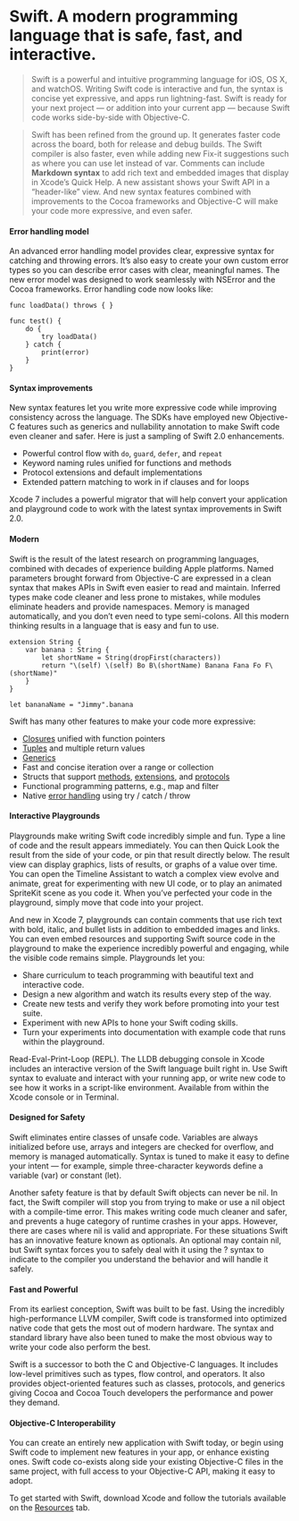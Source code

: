 Swift. A modern programming language that is safe, fast, and interactive.
===

> Swift is a powerful and intuitive programming language for iOS, OS X, and watchOS. Writing Swift code is interactive and fun, the syntax is concise yet expressive, and apps run lightning-fast. Swift is ready for your next project — or addition into your current app — because Swift code works side-by-side with Objective-C.

> Swift has been refined from the ground up. It generates faster code across the board, both for release and debug builds. The Swift compiler is also faster, even while adding new Fix-it suggestions such as where you can use let instead of var. Comments can include **Markdown syntax** to add rich text and embedded images that display in Xcode’s Quick Help. A new assistant shows your Swift API in a “header-like” view. And new syntax features combined with improvements to the Cocoa frameworks and Objective-C will make your code more expressive, and even safer.

#### Error handling model

An advanced error handling model provides clear, expressive syntax for catching and throwing errors. It’s also easy to create your own custom error types so you can describe error cases with clear, meaningful names. The new error model was designed to work seamlessly with NSError and the Cocoa frameworks. Error handling code now looks like:

```
func loadData() throws { }

func test() {
    do {
        try loadData()
    } catch {
        print(error)
    }
}
```

#### Syntax improvements

New syntax features let you write more expressive code while improving consistency across the language. The SDKs have employed new Objective-C features such as generics and nullability annotation to make Swift code even cleaner and safer. Here is just a sampling of Swift 2.0 enhancements.

* Powerful control flow with `do`, `guard`, `defer`, and `repeat`
* Keyword naming rules unified for functions and methods
* Protocol extensions and default implementations
* Extended pattern matching to work in if clauses and for loops

Xcode 7 includes a powerful migrator that will help convert your application and playground code to work with the latest syntax improvements in Swift 2.0.

#### Modern

Swift is the result of the latest research on programming languages, combined with decades of experience building Apple platforms. Named parameters brought forward from Objective-C are expressed in a clean syntax that makes APIs in Swift even easier to read and maintain. Inferred types make code cleaner and less prone to mistakes, while modules eliminate headers and provide namespaces. Memory is managed automatically, and you don’t even need to type semi-colons. All this modern thinking results in a language that is easy and fun to use. 

```
extension String {
    var banana : String {
        let shortName = String(dropFirst(characters))
        return "\(self) \(self) Bo B\(shortName) Banana Fana Fo F\(shortName)"
    }
}

let bananaName = "Jimmy".banana
```

Swift has many other features to make your code more expressive:

* [Closures](https://developer.apple.com/library/prerelease/ios/documentation/Swift/Conceptual/Swift_Programming_Language/Closures.html#//apple_ref/doc/uid/TP40014097-CH11-ID94) unified with function pointers
* [Tuples](https://developer.apple.com/library/prerelease/ios/documentation/Swift/Conceptual/Swift_Programming_Language/Types.html#//apple_ref/doc/uid/TP40014097-CH31-ID448) and multiple return values
* [Generics](https://developer.apple.com/library/prerelease/ios/documentation/Swift/Conceptual/Swift_Programming_Language/Generics.html#//apple_ref/doc/uid/TP40014097-CH26-ID179)
* Fast and concise iteration over a range or collection
* Structs that support [methods](https://developer.apple.com/library/prerelease/ios/documentation/Swift/Conceptual/Swift_Programming_Language/Functions.html#//apple_ref/doc/uid/TP40014097-CH10-ID158), [extensions](https://developer.apple.com/library/prerelease/ios/documentation/Swift/Conceptual/Swift_Programming_Language/Extensions.html#//apple_ref/doc/uid/TP40014097-CH24-ID151), and [protocols](https://developer.apple.com/library/prerelease/ios/documentation/Swift/Conceptual/Swift_Programming_Language/Protocols.html#//apple_ref/doc/uid/TP40014097-CH25-ID267)
* Functional programming patterns, e.g., map and filter
* Native [error handling](https://developer.apple.com/library/prerelease/ios/documentation/Swift/Conceptual/Swift_Programming_Language/ErrorHandling.html#//apple_ref/doc/uid/TP40014097-CH42-ID508) using try / catch / throw

#### Interactive Playgrounds

Playgrounds make writing Swift code incredibly simple and fun. Type a line of code and the result appears immediately. You can then Quick Look the result from the side of your code, or pin that result directly below. The result view can display graphics, lists of results, or graphs of a value over time. You can open the Timeline Assistant to watch a complex view evolve and animate, great for experimenting with new UI code, or to play an animated SpriteKit scene as you code it. When you’ve perfected your code in the playground, simply move that code into your project.

And new in Xcode 7, playgrounds can contain comments that use rich text with bold, italic, and bullet lists in addition to embedded images and links. You can even embed resources and supporting Swift source code in the playground to make the experience incredibly powerful and engaging, while the visible code remains simple. Playgrounds let you:

* Share curriculum to teach programming with beautiful text and interactive code.
* Design a new algorithm and watch its results every step of the way.
* Create new tests and verify they work before promoting into your test suite.
* Experiment with new APIs to hone your Swift coding skills.
* Turn your experiments into documentation with example code that runs within the playground.

Read-Eval-Print-Loop (REPL). The LLDB debugging console in Xcode includes an interactive version of the Swift language built right in. Use Swift syntax to evaluate and interact with your running app, or write new code to see how it works in a script-like environment. Available from within the Xcode console or in Terminal.

#### Designed for Safety

Swift eliminates entire classes of unsafe code. Variables are always initialized before use, arrays and integers are checked for overflow, and memory is managed automatically. Syntax is tuned to make it easy to define your intent — for example, simple three-character keywords define a variable (var) or constant (let).

Another safety feature is that by default Swift objects can never be nil. In fact, the Swift compiler will stop you from trying to make or use a nil object with a compile-time error. This makes writing code much cleaner and safer, and prevents a huge category of runtime crashes in your apps. However, there are cases where nil is valid and appropriate. For these situations Swift has an innovative feature known as optionals. An optional may contain nil, but Swift syntax forces you to safely deal with it using the ? syntax to indicate to the compiler you understand the behavior and will handle it safely.

#### Fast and Powerful

From its earliest conception, Swift was built to be fast. Using the incredibly high-performance LLVM compiler, Swift code is transformed into optimized native code that gets the most out of modern hardware. The syntax and standard library have also been tuned to make the most obvious way to write your code also perform the best.

Swift is a successor to both the C and Objective-C languages. It includes low-level primitives such as types, flow control, and operators. It also provides object-oriented features such as classes, protocols, and generics giving Cocoa and Cocoa Touch developers the performance and power they demand.

#### Objective-C Interoperability

You can create an entirely new application with Swift today, or begin using Swift code to implement new features in your app, or enhance existing ones. Swift code co-exists along side your existing Objective-C files in the same project, with full access to your Objective-C API, making it easy to adopt.

To get started with Swift, download Xcode and follow the tutorials available on the [Resources](https://developer.apple.com/swift/resources/) tab.

